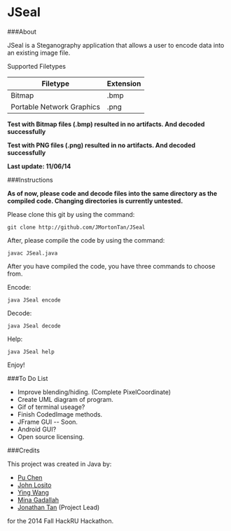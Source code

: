 JSeal
====================

###About

JSeal is a Steganography application that allows a user to encode data into an existing image file.

Supported Filetypes

| Filetype                   | Extension     | 
| -------------------------- | ------------- |
| Bitmap                     | .bmp          |
| Portable Network Graphics  | .png          |

**Test with Bitmap files (.bmp) resulted in no artifacts. And decoded successfully**

**Test with PNG files (.png) resulted in no artifacts. And decoded successfully**

**Last update: 11/06/14**

###Instructions

**As of now, please code and decode files into the same directory as the compiled code.  Changing directories is currently untested.**

Please clone this git by using the command:

    git clone http://github.com/JMortonTan/JSeal

After, please compile the code by using the command:

    javac JSeal.java
    
After you have compiled the code, you have three commands to choose from.

Encode:

    java JSeal encode
    
Decode:

    java JSeal decode

Help:

    java JSeal help
    

Enjoy!

###To Do List
- Improve blending/hiding. (Complete PixelCoordinate)
- Create UML diagram of program.
- Gif of terminal useage?
- Finish CodedImage methods.
- JFrame GUI -- Soon.
- Android GUI?
- Open source licensing.

###Credits

This project was created in Java by:
- [Pu Chen](https://github.com/PuChen7)
- [John Losito](https://github.com/Squidlo)
- [Ying Wang](https://github.com/emily2014)
- [Mina Gadallah](https://github.com/monmon-2007)
- [Jonathan Tan](http://jmortontan.github.io) (Project Lead)

for the 2014 Fall HackRU Hackathon.
